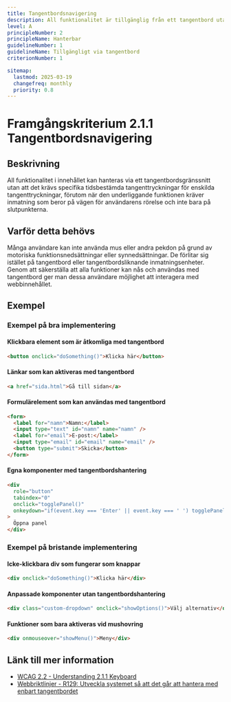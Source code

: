 ```yaml
---
title: Tangentbordsnavigering
description: All funktionalitet är tillgänglig från ett tangentbord utan att specifika tidsbestämda tangenttryckningar krävs.
level: A
principleNumber: 2
principleName: Hanterbar
guidelineNumber: 1
guidelineName: Tillgängligt via tangentbord
criterionNumber: 1

sitemap:
  lastmod: 2025-03-19
  changefreq: monthly
  priority: 0.8
---
```


# Framgångskriterium 2.1.1 Tangentbordsnavigering

## Beskrivning

All funktionalitet i innehållet kan hanteras via ett tangentbordsgränssnitt utan att det krävs specifika tidsbestämda tangenttryckningar för enskilda tangenttryckningar, förutom när den underliggande funktionen kräver inmatning som beror på vägen för användarens rörelse och inte bara på slutpunkterna.

## Varför detta behövs

Många användare kan inte använda mus eller andra pekdon på grund av motoriska funktionsnedsättningar eller synnedsättningar. De förlitar sig istället på tangentbord eller tangentbordsliknande inmatningsenheter. Genom att säkerställa att alla funktioner kan nås och användas med tangentbord ger man dessa användare möjlighet att interagera med webbinnehållet.

## Exempel

### Exempel på bra implementering

#### Klickbara element som är åtkomliga med tangentbord

```html
<button onclick="doSomething()">Klicka här</button>
```

#### Länkar som kan aktiveras med tangentbord

```html
<a href="sida.html">Gå till sidan</a>
```

#### Formulärelement som kan användas med tangentbord

```html
<form>
  <label for="namn">Namn:</label>
  <input type="text" id="namn" name="namn" />
  <label for="email">E-post:</label>
  <input type="email" id="email" name="email" />
  <button type="submit">Skicka</button>
</form>
```

#### Egna komponenter med tangentbordshantering

```html
<div
  role="button"
  tabindex="0"
  onclick="togglePanel()"
  onkeydown="if(event.key === 'Enter' || event.key === ' ') togglePanel()"
>
  Öppna panel
</div>
```

### Exempel på bristande implementering

#### Icke-klickbara div som fungerar som knappar

```html
<div onclick="doSomething()">Klicka här</div>
```

#### Anpassade komponenter utan tangentbordshantering

```html
<div class="custom-dropdown" onclick="showOptions()">Välj alternativ</div>
```

#### Funktioner som bara aktiveras vid mushovring

```html
<div onmouseover="showMenu()">Meny</div>
```

## Länk till mer information

- [WCAG 2.2 - Understanding 2.1.1 Keyboard](https://www.w3.org/WAI/WCAG22/Understanding/keyboard.html)
- [Webbriktlinjer - R129: Utveckla systemet så att det går att hantera med enbart tangentbordet](https://www.digg.se/webbriktlinjer/alla-webbriktlinjer/utveckla-systemet-sa-att-det-gar-att-hantera-med-enbart-tangentbordet)
